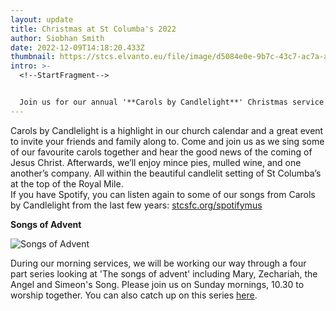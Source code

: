 ```yaml
---
layout: update
title: Christmas at St Columba's 2022
author: Siobhan Smith
date: 2022-12-09T14:18:20.433Z
thumbnail: https://stcs.elvanto.eu/file/image/d5084e0e-9b7c-43c7-ac7a-a99b50e9791e.png
intro: >-
  <!--StartFragment-->


  Join us for our annual '**Carols by Candlelight**' Christmas service on *Sunday 11th December at 17.30*. Share our community worship and hospitality as we celebrate the beginning of THE life changing story if Jesus!
---
```

Carols by Candlelight is a highlight in our church calendar and a great event to invite your friends and family along to. Come and join us as we sing some of our favourite carols together and hear the good news of the coming of Jesus Christ. Afterwards, we’ll enjoy mince pies, mulled wine, and one another’s company. All within the beautiful candlelit setting of St Columba’s at the top of the Royal Mile.\
If you have Spotify, you can listen again to some of our songs from Carols by Candlelight from the last few years: [stcsfc.org/spotifymus](http://stcsfc.org/spotifymus)





**S﻿ongs of Advent**

![Songs of Advent](https://stcs.elvanto.eu/file/image/ea366e41-6a12-401b-9a84-0a5b804ac93e.undefined)

During our morning services, we will be working our way through a four part series looking at 'The songs of advent' including Mary, Zechariah, the Angel and Simeon's Song. Please join us on Sunday mornings, 10.30 to worship together. You can also catch up on this series [here](https://sermons.stcolumbas.freechurch.org/series/2000/songs-of-advent/).